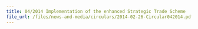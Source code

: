 ```yaml
---
title: 04/2014 Implementation of the enhanced Strategic Trade Scheme 
file_url: /files/news-and-media/circulars/2014-02-26-Circular042014.pdf
---
```


